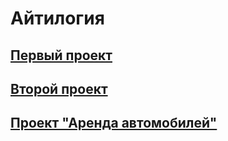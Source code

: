 # Айтилогия

## [Первый проект](https://evgeniyaanisko.github.io/aitilogia/first_project/)

## [Второй проект](https://evgeniyaanisko.github.io/aitilogia/second_project/)

## [Проект "Аренда автомобилей"](https://evgeniyaanisko.github.io/aitilogia/cars/)
